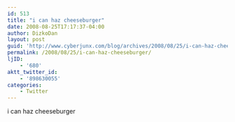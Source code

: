```yaml
---
id: 513
title: "i can haz cheeseburger"
date: 2008-08-25T17:17:37-04:00
author: DizkoDan
layout: post
guid: 'http://www.cyberjunx.com/blog/archives/2008/08/25/i-can-haz-cheeseburger/'
permalink: /2008/08/25/i-can-haz-cheeseburger/
ljID:
    - '680'
aktt_twitter_id:
    - '898630055'
categories:
    - Twitter
---
```


i can haz cheeseburger